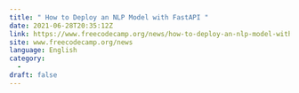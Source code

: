 ```yaml
---
title: " How to Deploy an NLP Model with FastAPI "
date: 2021-06-28T20:35:12Z
link: https://www.freecodecamp.org/news/how-to-deploy-an-nlp-model-with-fastapi/?utm_medium=RSS&utm_source=news.12bit.vn
site: www.freecodecamp.org/news
language: English
category:
  -   
draft: false
---
```


